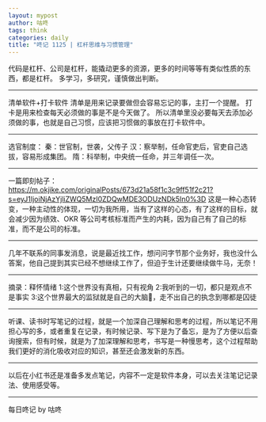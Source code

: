 ```yaml
---
layout: mypost
author: 咕咚
tags: think
categories: daily
title: "咚记 1125 | 杠杆思维与习惯管理"
---
```



代码是杠杆、公司是杠杆，能撬动更多的资源，更多的时间等等有类似性质的东西，都是杠杆。
多学习，多研究，谨慎做出判断。

---
清单软件+打卡软件
清单是用来记录要做但会容易忘记的事，主打一个提醒。
打卡是用来检查每天必须做的事是不是今天做了。
所以清单里没必要每天去添加必须做的事，也就是自己习惯，应该把习惯做的事放在打卡软件中。

---
选官制度：
秦：世官制，世袭，父传子
汉：察举制，任命官吏后，官吏自己选拔，容易形成集团。
隋：科举制，中央统一任命，并三年调任一次。

---
一篇即刻帖子：
https://m.okjike.com/originalPosts/673d21a58f1c3c9ff51f2c21?s=eyJ1IjoiNjAzYjliZWQ5MzI0ZDQwMDE3ODUzNDk5In0%3D
这是一种心态转变，一种主动性的体现，一切为我所用，当有了这样的心态，有了这样的目标，就会减少因为绩效、OKR 等公司考核标准而产生的内耗，因为自己有了自己的标准，而不是公司的标准。

---
几年不联系的同事发消息，说是最近找工作，想问问字节那个业务好，我也没什么答案，他自己提到其实已经不想继续工作了，但迫于生计还要继续做牛马，无奈！

---
摘录：释怀情绪
1:这个世界没有真相，只有视角
2:我听到的一切，都只是观点不是事实 
3:这个世界最大的监狱就是自己的大脑🧠，走不出自己的执念到哪都是囚徒

---
听课、读书时写笔记的过程，就是一个加深自己理解和思考的过程，所以笔记不用担心写的多，或者重复在记录，有时候记录、写下是为了备忘，是为了方便以后查询搜索，但有时候，就是为了加深理解和思考，书写是一种慢思考，这个过程帮助我们更好的消化吸收对应的知识，甚至还会激发新的东西。


---
以后在小红书还是准备多发点笔记，内容不一定是软件本身，可以去关注笔记记录法、使用感受等。

---
每日咚记
by 咕咚
